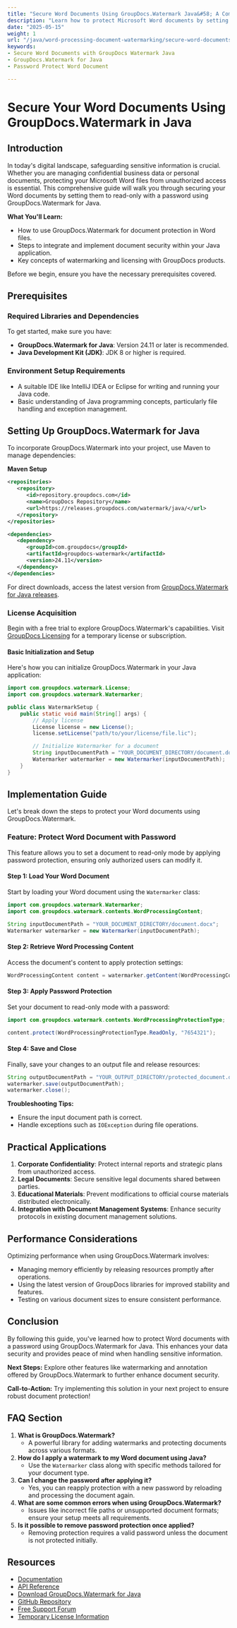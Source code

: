 ```yaml
---
title: "Secure Word Documents Using GroupDocs.Watermark Java&#58; A Comprehensive Guide"
description: "Learn how to protect Microsoft Word documents by setting them to read-only with a password using GroupDocs.Watermark for Java. This guide covers installation, implementation, and best practices."
date: "2025-05-15"
weight: 1
url: "/java/word-processing-document-watermarking/secure-word-documents-groupdocs-watermark-java/"
keywords:
- Secure Word Documents with GroupDocs Watermark Java
- GroupDocs.Watermark for Java
- Password Protect Word Document

---
```



# Secure Your Word Documents Using GroupDocs.Watermark in Java

## Introduction
In today's digital landscape, safeguarding sensitive information is crucial. Whether you are managing confidential business data or personal documents, protecting your Microsoft Word files from unauthorized access is essential. This comprehensive guide will walk you through securing your Word documents by setting them to read-only with a password using GroupDocs.Watermark for Java.

**What You'll Learn:**
- How to use GroupDocs.Watermark for document protection in Word files.
- Steps to integrate and implement document security within your Java application.
- Key concepts of watermarking and licensing with GroupDocs products.

Before we begin, ensure you have the necessary prerequisites covered.

## Prerequisites

### Required Libraries and Dependencies
To get started, make sure you have:
- **GroupDocs.Watermark for Java**: Version 24.11 or later is recommended.
- **Java Development Kit (JDK)**: JDK 8 or higher is required.

### Environment Setup Requirements
- A suitable IDE like IntelliJ IDEA or Eclipse for writing and running your Java code.
- Basic understanding of Java programming concepts, particularly file handling and exception management.

## Setting Up GroupDocs.Watermark for Java
To incorporate GroupDocs.Watermark into your project, use Maven to manage dependencies:

**Maven Setup**
```xml
<repositories>
   <repository>
      <id>repository.groupdocs.com</id>
      <name>GroupDocs Repository</name>
      <url>https://releases.groupdocs.com/watermark/java/</url>
   </repository>
</repositories>

<dependencies>
   <dependency>
      <groupId>com.groupdocs</groupId>
      <artifactId>groupdocs-watermark</artifactId>
      <version>24.11</version>
   </dependency>
</dependencies>
```
For direct downloads, access the latest version from [GroupDocs.Watermark for Java releases](https://releases.groupdocs.com/watermark/java/).

### License Acquisition
Begin with a free trial to explore GroupDocs.Watermark's capabilities. Visit [GroupDocs Licensing](https://purchase.groupdocs.com/temporary-license/) for a temporary license or subscription.

#### Basic Initialization and Setup
Here's how you can initialize GroupDocs.Watermark in your Java application:
```java
import com.groupdocs.watermark.License;
import com.groupdocs.watermark.Watermarker;

public class WatermarkSetup {
    public static void main(String[] args) {
        // Apply license
        License license = new License();
        license.setLicense("path/to/your/license/file.lic");

        // Initialize Watermarker for a document
        String inputDocumentPath = "YOUR_DOCUMENT_DIRECTORY/document.docx";
        Watermarker watermarker = new Watermarker(inputDocumentPath);
    }
}
```
## Implementation Guide
Let's break down the steps to protect your Word documents using GroupDocs.Watermark.

### Feature: Protect Word Document with Password
This feature allows you to set a document to read-only mode by applying password protection, ensuring only authorized users can modify it.

#### Step 1: Load Your Word Document
Start by loading your Word document using the `Watermarker` class:
```java
import com.groupdocs.watermark.Watermarker;
import com.groupdocs.watermark.contents.WordProcessingContent;

String inputDocumentPath = "YOUR_DOCUMENT_DIRECTORY/document.docx";
Watermarker watermarker = new Watermarker(inputDocumentPath);
```

#### Step 2: Retrieve Word Processing Content
Access the document's content to apply protection settings:
```java
WordProcessingContent content = watermarker.getContent(WordProcessingContent.class);
```

#### Step 3: Apply Password Protection
Set your document to read-only mode with a password:
```java
import com.groupdocs.watermark.contents.WordProcessingProtectionType;

content.protect(WordProcessingProtectionType.ReadOnly, "7654321");
```

#### Step 4: Save and Close
Finally, save your changes to an output file and release resources:
```java
String outputDocumentPath = "YOUR_OUTPUT_DIRECTORY/protected_document.docx";
watermarker.save(outputDocumentPath);
watermarker.close();
```
**Troubleshooting Tips:**
- Ensure the input document path is correct.
- Handle exceptions such as `IOException` during file operations.

## Practical Applications
1. **Corporate Confidentiality**: Protect internal reports and strategic plans from unauthorized access.
2. **Legal Documents**: Secure sensitive legal documents shared between parties.
3. **Educational Materials**: Prevent modifications to official course materials distributed electronically.
4. **Integration with Document Management Systems**: Enhance security protocols in existing document management solutions.

## Performance Considerations
Optimizing performance when using GroupDocs.Watermark involves:
- Managing memory efficiently by releasing resources promptly after operations.
- Using the latest version of GroupDocs libraries for improved stability and features.
- Testing on various document sizes to ensure consistent performance.

## Conclusion
By following this guide, you've learned how to protect Word documents with a password using GroupDocs.Watermark for Java. This enhances your data security and provides peace of mind when handling sensitive information.

**Next Steps:**
Explore other features like watermarking and annotation offered by GroupDocs.Watermark to further enhance document security.

**Call-to-Action:** Try implementing this solution in your next project to ensure robust document protection!

## FAQ Section
1. **What is GroupDocs.Watermark?**
   - A powerful library for adding watermarks and protecting documents across various formats.
2. **How do I apply a watermark to my Word document using Java?**
   - Use the `Watermarker` class along with specific methods tailored for your document type.
3. **Can I change the password after applying it?**
   - Yes, you can reapply protection with a new password by reloading and processing the document again.
4. **What are some common errors when using GroupDocs.Watermark?**
   - Issues like incorrect file paths or unsupported document formats; ensure your setup meets all requirements.
5. **Is it possible to remove password protection once applied?**
   - Removing protection requires a valid password unless the document is not protected initially.

## Resources
- [Documentation](https://docs.groupdocs.com/watermark/java/)
- [API Reference](https://reference.groupdocs.com/watermark/java)
- [Download GroupDocs.Watermark for Java](https://releases.groupdocs.com/watermark/java/)
- [GitHub Repository](https://github.com/groupdocs-watermark/GroupDocs.Watermark-for-Java)
- [Free Support Forum](https://forum.groupdocs.com/c/watermark/10)
- [Temporary License Information](https://purchase.groupdocs.com/temporary-license/)
